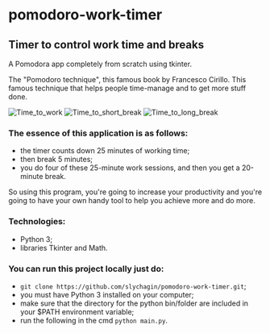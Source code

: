 # pomodoro-work-timer
## Timer to control work time and breaks

A Pomodora app completely from scratch using tkinter.

The "Pomodoro technique", this famous book by Francesco Cirillo.
This famous technique that helps people time-manage and to get more stuff done.

![Time_to_work](https://user-images.githubusercontent.com/99026818/175918448-a5f692e9-2ba1-471c-a12a-5d73350c2bbf.jpg)
![Time_to_short_break](https://user-images.githubusercontent.com/99026818/175918452-2bb5d794-4a46-4475-92ac-bb1a20b13272.jpg)
![Time_to_long_break](https://user-images.githubusercontent.com/99026818/175918454-e5d7ba13-ad3f-46c5-bd2a-5811564afb33.jpg)

### The essence of this application is as follows:
- the timer counts down 25 minutes of working time;
- then break 5 minutes;
- you do four of these 25-minute work sessions, and then you get a 20-minute break.

So using this program, you're going to increase your productivity and you're going
to have your own handy tool to help you achieve more and do more.

### Technologies:
- Python 3;
- libraries Tkinter and Math.

### You can run this project locally just do:
- `git clone https://github.com/slychagin/pomodoro-work-timer.git`;
- you must have Python 3 installed on your computer;
- make sure that the directory for the python bin/folder are included in your $PATH environment variable;
- run the following in the cmd `python main.py`.
